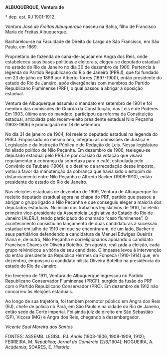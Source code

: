 **ALBUQUERQUE, Ventura de**

\* dep. est. RJ 1901-1912.

*Ventura José de Freitas Albuquerque* nasceu na Bahia, filho de
Francisco Maria de Freitas Albuquerque.

Bacharelou-se na Faculdade de Direito do Largo de São Francisco, em São
Paulo, em 1869.

Proprietário de fazenda de cana-de-açúcar em Angra dos Reis, onde
estabeleceu suas bases políticas e eleitorais, elegeu-se deputado
estadual no estado do Rio de Janeiro no dia 30 de dezembro de 1900.
Pertencia à legenda do Partido Republicano do Rio de Janeiro (PRRJ), que
foi fundado em 23 de julho de 1899 por Alberto Torres (1897-1900), então
presidente do estado do Rio de Janeiro, após divergências com membros do
Partido Republicano Fluminense (PRF), o qual passou a abrigar a oposição
estadual.

Ventura de Albuquerque assumiu o mandato em setembro de 1901 e foi
membro das comissões de Guarda da Constituição, das Leis e de Poderes.
Em 1903, último ano do mandato, participou da reforma da Constituição
estadual, articulada pelo recém-eleito presidente estadual Nilo Peçanha
(1903-1906) e promulgada em 18 de setembro.

No dia 31 de janeiro de 1904, foi reeleito deputado estadual na legenda
do PRRJ. Empossado no mesmo ano, integrou as comissões de Justiça e
Legislação e da Instrução Pública e de Redação de Leis. Nessa
legislatura foi aliado político de Nilo Peçanha. Em dezembro de 1906,
reelegeu-se deputado estadual pelo PRRJ e por ocasião da votação que
visava regulamentar a cobrança da sobretaxa para o café, estipulada pelo
Convênio de Taubaté (1906), e o destino da arrecadação desse imposto,
votou a favor da manutenção da cobrança que havia sido o estopim do
distanciamento entre Nilo Peçanha e Alfredo Backer (1906-1910), então
presidente do estado do Rio de Janeiro.

Nas eleições estaduais de dezembro de 1909, Ventura de Albuquerque foi
reeleito deputado estadual agora na chapa do PRF, partido que passou a
abrigar o grupo ligado a Nilo Peçanha e que conseguiu eleger a maioria
dos deputados estaduais. No início dos trabalhos legislativos de 1910,
foi eleito primeiro vice-presidente da Assembleia Legislativa do Estado
do Rio de Janeiro (ALERJ), tendo participado do chamado “caso
fluminense”. O acontecimento consistiu no lançamento de duas
candidaturas à sucessão estadual em julho de 1910 em que se encontraram,
de um lado, Backer e seus partidários defendendo a candidatura de Manuel
Edwiges Queirós Viana e, de outro, Nilo Peçanha e correligionários
apoiando o candidato Francisco Chaves de Oliveira Botelho. Em agosto,
realizada a eleição, cada grupo reivindicou a vitória de seu candidato.
O impasse levou à intervenção do então presidente da República Hermes da
Fonseca (1910-1914) que, em dezembro, empossou o candidato nilista
Oliveira Botelho na presidência do estado do Rio de Janeiro.

Em fevereiro de 1911, Ventura de Albuquerque ingressou no Partido
Republicano Conservador Fluminense (PRCF), surgido da fusão do PRF com o
Partido Republicano Conservador (PRC). Em dezembro de 1912 não concorreu
às eleições estaduais.

Ao longo de sua trajetória, foi também promotor público em Angra dos
Reis (RJ), chefe de policia no Pará, em São Paulo e na cidade do Rio de
Janeiro, então sede da Corte imperial. Foi ainda juiz de direito em São
Sebastião (SP), Viçosa (MG) e Angra dos Reis, chegando a desembargador.

*Vicente Saul Moreira dos Santos*

FONTES: ASSEMB. LEGISL. RJ. *Anais* (1903-1906, 1908-1909, 1912);
FERREIRA, M. *República*; *Jornal do Comércio* (2/6/1904); NOGUEIRA, A.
*Academia*; SOARES, E. *História*.
